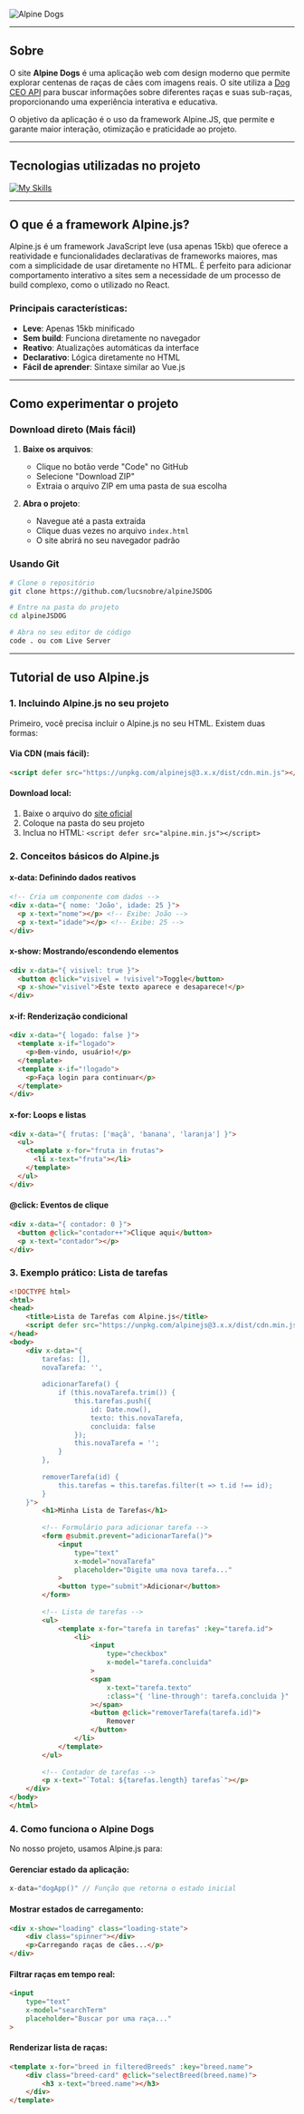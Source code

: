 ![Alpine Dogs](./imgreadme/fotosite.png)

  </a>
</p>

---


## Sobre 

O site **Alpine Dogs** é uma aplicação web com design moderno que permite explorar centenas de raças de cães com imagens reais. O site utiliza a [Dog CEO API](https://dog.ceo/dog-api/) para buscar informações sobre diferentes raças e suas sub-raças, proporcionando uma experiência interativa e educativa.

O objetivo da aplicação é o uso da framework Alpine.JS, que permite e garante maior interação, otimização e praticidade ao projeto.

---

## Tecnologias utilizadas no projeto

[![My Skills](https://skillicons.dev/icons?i=html,css,js,alpinejs,github)](https://skillicons.dev)

---

## O que é a framework Alpine.js?

Alpine.js é um framework JavaScript leve (usa apenas 15kb) que oferece a reatividade e funcionalidades declarativas de frameworks maiores, mas com a simplicidade de usar diretamente no HTML. É perfeito para adicionar comportamento interativo a sites sem a necessidade de um processo de build complexo, como o utilizado no React.

### Principais características:
-  **Leve**: Apenas 15kb minificado
-  **Sem build**: Funciona diretamente no navegador
-  **Reativo**: Atualizações automáticas da interface
-  **Declarativo**: Lógica diretamente no HTML
-  **Fácil de aprender**: Sintaxe similar ao Vue.js

---

## Como experimentar o projeto

### Download direto (Mais fácil)

1. **Baixe os arquivos**:
   - Clique no botão verde "Code" no GitHub
   - Selecione "Download ZIP"
   - Extraia o arquivo ZIP em uma pasta de sua escolha

2. **Abra o projeto**:
   - Navegue até a pasta extraída
   - Clique duas vezes no arquivo `index.html`
   - O site abrirá no seu navegador padrão

### Usando Git 

```bash
# Clone o repositório
git clone https://github.com/lucsnobre/alpineJSDOG

# Entre na pasta do projeto
cd alpineJSDOG

# Abra no seu editor de código
code . ou com Live Server

```

---

## Tutorial de uso Alpine.js 

### 1. Incluindo Alpine.js no seu projeto

Primeiro, você precisa incluir o Alpine.js no seu HTML. Existem duas formas:

#### Via CDN (mais fácil):
```html
<script defer src="https://unpkg.com/alpinejs@3.x.x/dist/cdn.min.js"></script>
```

#### Download local:
1. Baixe o arquivo do [site oficial](https://alpinejs.dev/)
2. Coloque na pasta do seu projeto
3. Inclua no HTML: `<script defer src="alpine.min.js"></script>`

### 2. Conceitos básicos do Alpine.js

#### x-data: Definindo dados reativos
```html
<!-- Cria um componente com dados -->
<div x-data="{ nome: 'João', idade: 25 }">
  <p x-text="nome"></p> <!-- Exibe: João -->
  <p x-text="idade"></p> <!-- Exibe: 25 -->
</div>
```

#### x-show: Mostrando/escondendo elementos
```html
<div x-data="{ visivel: true }">
  <button @click="visivel = !visivel">Toggle</button>
  <p x-show="visivel">Este texto aparece e desaparece!</p>
</div>
```

#### x-if: Renderização condicional
```html
<div x-data="{ logado: false }">
  <template x-if="logado">
    <p>Bem-vindo, usuário!</p>
  </template>
  <template x-if="!logado">
    <p>Faça login para continuar</p>
  </template>
</div>
```

#### x-for: Loops e listas
```html
<div x-data="{ frutas: ['maçã', 'banana', 'laranja'] }">
  <ul>
    <template x-for="fruta in frutas">
      <li x-text="fruta"></li>
    </template>
  </ul>
</div>
```

#### @click: Eventos de clique
```html
<div x-data="{ contador: 0 }">
  <button @click="contador++">Clique aqui</button>
  <p x-text="contador"></p>
</div>
```

### 3. Exemplo prático: Lista de tarefas

```html
<!DOCTYPE html>
<html>
<head>
    <title>Lista de Tarefas com Alpine.js</title>
    <script defer src="https://unpkg.com/alpinejs@3.x.x/dist/cdn.min.js"></script>
</head>
<body>
    <div x-data="{
        tarefas: [],
        novaTarefa: '',
        
        adicionarTarefa() {
            if (this.novaTarefa.trim()) {
                this.tarefas.push({
                    id: Date.now(),
                    texto: this.novaTarefa,
                    concluida: false
                });
                this.novaTarefa = '';
            }
        },
        
        removerTarefa(id) {
            this.tarefas = this.tarefas.filter(t => t.id !== id);
        }
    }">
        <h1>Minha Lista de Tarefas</h1>
        
        <!-- Formulário para adicionar tarefa -->
        <form @submit.prevent="adicionarTarefa()">
            <input 
                type="text" 
                x-model="novaTarefa" 
                placeholder="Digite uma nova tarefa..."
            >
            <button type="submit">Adicionar</button>
        </form>
        
        <!-- Lista de tarefas -->
        <ul>
            <template x-for="tarefa in tarefas" :key="tarefa.id">
                <li>
                    <input 
                        type="checkbox" 
                        x-model="tarefa.concluida"
                    >
                    <span 
                        x-text="tarefa.texto"
                        :class="{ 'line-through': tarefa.concluida }"
                    ></span>
                    <button @click="removerTarefa(tarefa.id)">
                        Remover
                    </button>
                </li>
            </template>
        </ul>
        
        <!-- Contador de tarefas -->
        <p x-text="`Total: ${tarefas.length} tarefas`"></p>
    </div>
</body>
</html>
```

### 4. Como funciona o Alpine Dogs

No nosso projeto, usamos Alpine.js para:

#### Gerenciar estado da aplicação:
```javascript
x-data="dogApp()" // Função que retorna o estado inicial
```

#### Mostrar estados de carregamento:
```html
<div x-show="loading" class="loading-state">
    <div class="spinner"></div>
    <p>Carregando raças de cães...</p>
</div>
```

#### Filtrar raças em tempo real:
```html
<input 
    type="text" 
    x-model="searchTerm" 
    placeholder="Buscar por uma raça..."
>
```

#### Renderizar lista de raças:
```html
<template x-for="breed in filteredBreeds" :key="breed.name">
    <div class="breed-card" @click="selectBreed(breed.name)">
        <h3 x-text="breed.name"></h3>
    </div>
</template>
```


